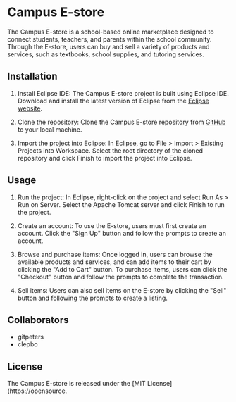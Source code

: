 # Campus E-store

The Campus E-store is a school-based online marketplace designed to connect students, teachers, and parents within the school community. Through the E-store, users can buy and sell a variety of products and services, such as textbooks, school supplies, and tutoring services.

## Installation

1. Install Eclipse IDE: The Campus E-store project is built using Eclipse IDE. Download and install the latest version of Eclipse from the [Eclipse website](https://www.eclipse.org/downloads/).

2. Clone the repository: Clone the Campus E-store repository from [GitHub](https://github.com/gitpeters/campus-e-store) to your local machine.

3. Import the project into Eclipse: In Eclipse, go to File > Import > Existing Projects into Workspace. Select the root directory of the cloned repository and click Finish to import the project into Eclipse.

## Usage

1. Run the project: In Eclipse, right-click on the project and select Run As > Run on Server. Select the Apache Tomcat server and click Finish to run the project.

2. Create an account: To use the E-store, users must first create an account. Click the "Sign Up" button and follow the prompts to create an account.

3. Browse and purchase items: Once logged in, users can browse the available products and services, and can add items to their cart by clicking the "Add to Cart" button. To purchase items, users can click the "Checkout" button and follow the prompts to complete the transaction.

4. Sell items: Users can also sell items on the E-store by clicking the "Sell" button and following the prompts to create a listing.

## Collaborators

- gitpeters
- clepbo

## License

The Campus E-store is released under the [MIT License](https://opensource.
